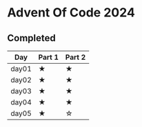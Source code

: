 # Advent Of Code 2024

## Completed

| Day   | Part 1 | Part 2 |
| ----- | ------ | ------ |
| day01 | ★      | ★      |
| day02 | ★      | ★      |
| day03 | ★      | ★      |
| day04 | ★      | ★      |
| day05 | ★      | ☆      |
